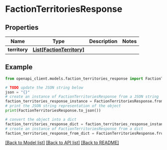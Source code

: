 # FactionTerritoriesResponse


## Properties

Name | Type | Description | Notes
------------ | ------------- | ------------- | -------------
**territory** | [**List[FactionTerritory]**](FactionTerritory.md) |  | 

## Example

```python
from openapi_client.models.faction_territories_response import FactionTerritoriesResponse

# TODO update the JSON string below
json = "{}"
# create an instance of FactionTerritoriesResponse from a JSON string
faction_territories_response_instance = FactionTerritoriesResponse.from_json(json)
# print the JSON string representation of the object
print(FactionTerritoriesResponse.to_json())

# convert the object into a dict
faction_territories_response_dict = faction_territories_response_instance.to_dict()
# create an instance of FactionTerritoriesResponse from a dict
faction_territories_response_from_dict = FactionTerritoriesResponse.from_dict(faction_territories_response_dict)
```
[[Back to Model list]](../README.md#documentation-for-models) [[Back to API list]](../README.md#documentation-for-api-endpoints) [[Back to README]](../README.md)



